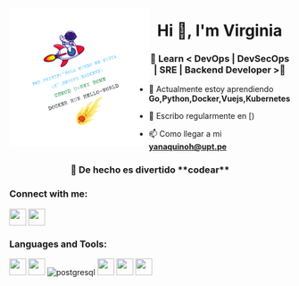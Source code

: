 <p align='center'><img align="left" width='250' height='250' src="https://github.com/virginiayjd7/VirginiaYJD7/blob/main/src/assets/logo.png" />
<h1 align="center">Hi 👋, I'm Virginia </h1>
<h3 align="center">🐛 Learn < DevOps | DevSecOps | SRE | Backend Developer >🎲</h3>

- 💙 Actualmente estoy aprendiendo **Go,Python,Docker,Vuejs,Kubernetes**

- 📝 Escribo regularmente en [)

- 📫 Como llegar a mi **yanaquinoh@upt.pe**

<h3 align="center"> 🚀 De hecho es divertido **codear** </h3>

<h3 align="left">Connect with me:</h3>
<p align="left">
<a href="https://www.linkedin.com/in/virginiayjd7/" target="blank"><img align="center" src="https://api.iconify.design/ion:social-linkedin-outline.svg?color=%23174be8"height="30" width="30" /></a>
<a href="https://twitter.com/VirginiaYJD7" target="blank"><img align="center" src="https://api.iconify.design/ion:social-twitter-outline.svg?color=%23174be8" height="30" width="30" /></a>
<h3 align="left">Languages and Tools:</h3>
<p align="left">
<img src="https://api.iconify.design/vscode-icons:file-type-python.svg"  width="30" height="30"/>  
<img src="https://api.iconify.design/vscode-icons:file-type-go.svg"  width="30" height="30"/> 
<img src="https://api.iconify.design/logos:postgresql.svg" alt="postgresql"  height="30"/> 
<img src="https://api.iconify.design/vscode-icons:file-type-vue.svg"  width="30" height="30"/>  
<img src="https://code.iconify.design/iconify-icon/1.0.1/iconify-icon.min.js"  width="30" height="30"/> 
<img src="https://api.iconify.design/vscode-icons:file-type-docker2.svg"  width="30" height="30"/> 
</p>

